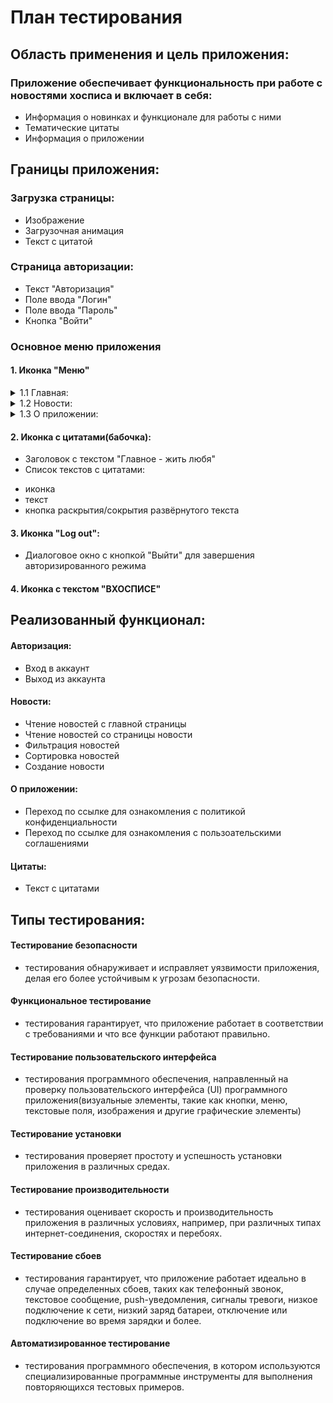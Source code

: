 # План тестирования

 ## Область применения и цель приложения:

  ### Приложение обеспечивает функциональность при работе с новостями хосписа и включает в себя:

 - Информация о новинках и функционале для работы с ними
 - Тематические цитаты
 - Информация о приложении

 ## Границы приложения:

  ### Загрузка страницы:

  * Изображение
  * Загрузочная анимация
  * Текст с цитатой

  ### Страница авторизации:

  * Текст "Авторизация"
  * Поле ввода "Логин"
  * Поле ввода "Пароль"
  * Кнопка "Войти"

  ### Основное меню приложения

#### 1. Иконка "Меню"

<details>
 <summary> 1.1 Главная: </summary>

   * Текст "Новости"
   * Стрелка открытия/закрытия блока новостей
   * Новости с тематическими иконками
   * Стрелка для открытия текста с новостью
   * Тab "Все новости" переходит на страницу "Новости"
</details>
<details>
 <summary> 1.2 Новости: </summary>

   * Текст "Новости"
   * Кнопка сортировки новостей
   * Кнопка "Фильтровать новости":

     1. Текст "Фильтровать новости"
     2. Поле выбора "Категория" с категориями 
     3. Поле выбора даты1 в формате ДД.ММ.ГГГГ:
     
      - диалоговое окно календарь с текущей датой
      - кнопки выбора месяца
      - календарь с датами
      - кнопка "отмена"
      - кнопка "ок"
     
     4. Поле выбора даты2 в формате ДД.ММ.ГГГГ:
     
      - диалоговое окно календарь с текущей датой
      - кнопки выбора месяца
      - календарь с датами
      - кнопка "отмена"
      - кнопка "ок"
     
     5. Кнопка "Фильтровать"
     
     6. Кнопка "Отмена"
     
   * Кнопка "Создать/Редактировать":

     1. Список новостей:
     
      - иконка
      - заголовок
      - дата публикации
      - дата создания
      - автор
      - статус
      - кнопка "Удаления"(корзина)
      - кнопка внесения изменений
      - кнопка раскрытия доп информации
     2. Текст "Панель управления" 
     3. Кнопка "Сортировка"
     4. Кнопка "Фильтрация":
      - поле "Категория" с выпадающим списком
      - поле с выбором даты1
      - поле с выбором даты2
      - чекбокс "Активна"
      - чекбокс "Не активна"
      - кнопка "Фильтровать"
      - кнопка "Отмена"
     5. Кнопка "Создание новости":
      - поле выбора "Категория" с выпадающим списком
      - поле "Заголовок"
      - поле "Дата публикации"
      - поле "Время"
      - поле "Описание"
      - тумблер "Активна"
      - кнопка "Сохранить"
      - кнопка "Отмена":
        - диалоговое окно с текстом
        - кнопка "Отмена"
        - кнопка "Ок"
</details>
<details>
 <summary> 1.3 О приложении: </summary>

  * Кнопка возврата на шаг назад
  * Номер версии приложения
  * Текст "политика конфиденциальности" с ссылкой для перехода
  * Текст "пользовательское соглашение" с ссылкой для перехода

</details> 

#### 2. Иконка с цитатами(бабочка):
  * Заголовок с текстом "Главное - жить любя"
  * Список текстов с цитатами:
   - иконка   
   - текст
   - кнопка раскрытия/сокрытия развёрнутого текста
   
#### 3. Иконка "Log out":
  * Диалоговое окно с кнопкой "Выйти" для завершения авторизированного режима

#### 4. Иконка с текстом "ВХОСПИСЕ"


 ## Реализованный функционал:
  ####  Авторизация:
  - Вход в аккаунт
  - Выход из аккаунта
  ####  Новости:
  - Чтение новостей с главной страницы
  - Чтение новостей со страницы новости
  - Фильтрация новостей
  - Сортировка новостей
  - Создание новости
  #### О приложении:
  - Переход по ссылке для ознакомления с политикой конфиденциальности
  - Переход по ссылке для ознакомления с пользоательскими соглашениями
  #### Цитаты:
  - Текст с цитатами

 ## Типы тестирования:
#### Тестирование безопасности 
  - тестирования обнаруживает и исправляет уязвимости приложения, делая его более устойчивым к угрозам безопасности.
#### Функциональное тестирование
  - тестирования гарантирует, что приложение работает в соответствии с требованиями и что все функции работают правильно.
#### Тестирование пользовательского интерфейса 
  - тестирования программного обеспечения, направленный на проверку пользовательского интерфейса (UI) программного приложения(визуальные элементы, такие как кнопки, меню, текстовые поля, изображения и другие графические элементы)
#### Тестирование установки 
  - тестирования проверяет простоту и успешность установки приложения в различных средах.
#### Тестирование производительности 
  - тестирования оценивает скорость и производительность приложения в различных условиях, например, при различных типах интернет-соединения, скоростях и перебоях.
#### Тестирование сбоев 
  - тестирования гарантирует, что приложение работает идеально в случае определенных сбоев, таких как телефонный звонок, текстовое сообщение, push-уведомления, сигналы тревоги, низкое подключение к сети, низкий заряд батареи, отключение или подключение во время зарядки и более.
#### Автоматизированное тестирование
  - тестирования программного обеспечения, в котором используются специализированные программные инструменты для выполнения повторяющихся тестовых примеров.

